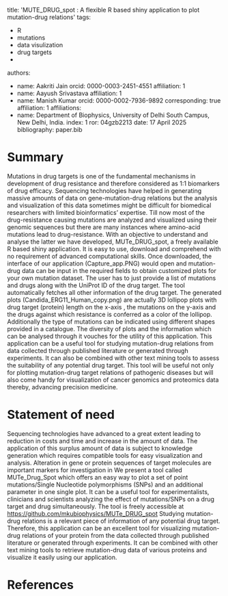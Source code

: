 title: 'MUTE_DRUG_spot : A flexible R based shiny application to plot mutation-drug relations'
tags:
  - R
  - mutations
  - data visulization
  - drug targets
  - 
authors:
  - name: Aakriti Jain
    orcid: 0000-0003-2451-4551
    affiliation: 1
  - name: Aayush Srivastava
    affiliation: 1
  - name: Manish Kumar
    orcid: 0000-0002-7936-9892
    corresponding: true 
    affiliation: 1
affiliations:
 - name: Department of Biophysics, University of Delhi South Campus, New Delhi, India. 
   index: 1
   ror: 04gzb2213
date:  17 April 2025
bibliography: paper.bib


# Summary
Mutations in drug targets is one of the fundamental mechanisms in development of drug resistance and therefore considered as 1:1 biomarkers of drug efficacy. Sequencing technologies have helped in generating massive amounts of data on gene-mutation-drug relations but the analysis and visualization of this data sometimes might be difficult for biomedical researchers with limited bioinformatics’ expertise. Till now most of the drug-resistance causing mutations are analyzed and visualized using their genomic sequences but there are many instances where amino-acid mutations lead to drug-resistance. 
With an objective to understand and analyse the latter  we have  developed, MUTe_DRUG_spot, a freely available R based shiny application.  It is easy to use, download and comprehend with no requirement of advanced computational skills. Once downloaded, the interface of our application (Capture_app.PNG) would open and mutation-drug data can be input in the required fields to obtain customized plots for your own mutation dataset. The user has to just provide a list of mutations and drugs along with the UniProt ID of the drug target. The tool automatically fetches all other information of the drug target. 
The generated plots (Candida_ERG11_Human_copy.png) are actually 3D lollipop plots with drug target (protein) length on the x-axis , the mutations on the y-axis and the drugs against which resistance is conferred as a color of the lollipop. Additionally the type of mutations can be indicated using different shapes provided in a catalogue. The diversity of plots and the information which can be analysed through it vouches for the utility of this application.
This application can be a useful tool for studying mutation-drug relations from data collected through published literature or generated through experiments. It can also be combined with other text mining tools to assess the suitability of any potential drug target. This tool will be useful not only for plotting mutation-drug target relations of pathogenic diseases but will also come handy for visualization of cancer genomics and proteomics data thereby, advancing precision medicine.  



# Statement of need
Sequencing technologies have advanced to a great extent leading to reduction in costs and time and increase in the amount of data. The application of this surplus amount of data is subject to knowledge generation which requires compatible tools for easy visualization and analysis. Alteration in gene or protein sequences of target molecules are important markers for investigation in 
We present a tool called MUTe_Drug_Spot which offers an easy way to plot a set of point mutations/Single Nucleotide polymorphisms (SNPs) and an additional parameter in one single plot. It can be a useful tool for experimentalists, clinicians and scientists analyzing the effect of mutations/SNPs on a drug target and drug simultaneously. The tool is freely accessible at https://github.com/mkubiophysics/MUTe_DRUG_spot
Studying mutation-drug relations is a relevant piece of information of any potential drug target. 
Therefore, this application can be an excellent tool for visualizing mutation-drug relations of your protein from the data collected through published literature or generated through experiments. It can be combined with other text mining tools to retrieve mutation-drug data of various proteins and visualize it easily using our application.    

   


# References
